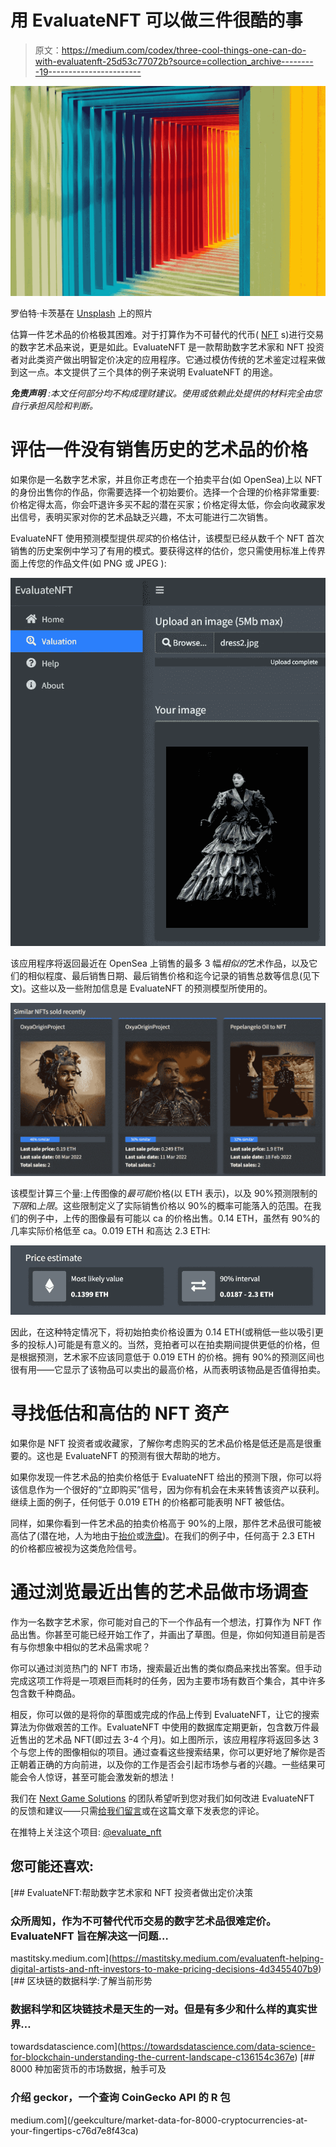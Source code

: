 # 用 EvaluateNFT 可以做三件很酷的事

> 原文：<https://medium.com/codex/three-cool-things-one-can-do-with-evaluatenft-25d53c77072b?source=collection_archive---------19----------------------->

![](img/74c70edf4cf8f3f357955de06125d7ea.png)

罗伯特·卡茨基在 [Unsplash](https://unsplash.com?utm_source=medium&utm_medium=referral) 上的照片

估算一件艺术品的价格极其困难。对于打算作为不可替代的代币( [NFT](https://en.wikipedia.org/wiki/Non-fungible_token) s)进行交易的数字艺术品来说，更是如此。EvaluateNFT 是一款帮助数字艺术家和 NFT 投资者对此类资产做出明智定价决定的应用程序。它通过模仿传统的艺术鉴定过程来做到这一点。本文提供了三个具体的例子来说明 EvaluateNFT 的用途。

***免责声明*** *:本文任何部分均不构成理财建议。使用或依赖此处提供的材料完全由您自行承担风险和判断。*

# 评估一件没有销售历史的艺术品的价格

如果你是一名数字艺术家，并且你正考虑在一个拍卖平台(如 OpenSea)上以 NFT 的身份出售你的作品，你需要选择一个初始要价。选择一个合理的价格非常重要:价格定得太高，你会吓退许多买不起的潜在买家；价格定得太低，你会向收藏家发出信号，表明买家对你的艺术品缺乏兴趣，不太可能进行二次销售。

EvaluateNFT 使用预测模型提供*现实*的价格估计，该模型已经从数千个 NFT 首次销售的历史案例中学习了有用的模式。要获得这样的估价，您只需使用标准上传界面上传您的作品文件(如 PNG 或 JPEG ):

![](img/ab1c220b7982cdb16dd3a39c1876af86.png)

该应用程序将返回最近在 OpenSea 上销售的最多 3 幅*相似的*艺术作品，以及它们的相似程度、最后销售日期、最后销售价格和迄今记录的销售总数等信息(见下文)。这些以及一些附加信息是 EvaluateNFT 的预测模型所使用的。

![](img/4dff93938c997f4c749b97baf5eca169.png)

该模型计算三个量:上传图像的*最可能*价格(以 ETH 表示)，以及 90%预测限制的*下限*和*上限*。这些限制定义了实际销售价格以 90%的概率可能落入的范围。在我们的例子中，上传的图像最有可能以 ca 的价格出售。0.14 ETH，虽然有 90%的几率实际价格低至 ca。0.019 ETH 和高达 2.3 ETH:

![](img/968db811d8453c1e22f06b3ab42740e4.png)

因此，在这种特定情况下，将初始拍卖价格设置为 0.14 ETH(或稍低一些以吸引更多的投标人)可能是有意义的。当然，竞拍者可以在拍卖期间提供更低的价格，但是根据预测，艺术家不应该同意低于 0.019 ETH 的价格。拥有 90%的预测区间也很有用——它显示了该物品可以卖出的最高价格，从而表明该物品是否值得拍卖。

# 寻找低估和高估的 NFT 资产

如果你是 NFT 投资者或收藏家，了解你考虑购买的艺术品价格是低还是高是很重要的。这也是 EvaluateNFT 的预测有很大帮助的地方。

如果你发现一件艺术品的拍卖价格低于 EvaluateNFT 给出的预测下限，你可以将该信息作为一个很好的“立即购买”信号，因为你有机会在未来转售该资产以获利。继续上面的例子，任何低于 0.019 ETH 的价格都可能表明 NFT 被低估。

同样，如果你看到一件艺术品的拍卖价格高于 90%的上限，那件艺术品很可能被高估了(潜在地，人为地由于[抬价](https://en.wikipedia.org/wiki/Shill#Auctions)或[洗盘](https://news.sky.com/story/nft-fraudsters-making-millions-by-wash-trading-new-study-finds-12531135))。在我们的例子中，任何高于 2.3 ETH 的价格都应被视为这类危险信号。

# 通过浏览最近出售的艺术品做市场调查

作为一名数字艺术家，你可能对自己的下一个作品有一个想法，打算作为 NFT 作品出售。你甚至可能已经开始工作了，并画出了草图。但是，你如何知道目前是否有与你想象中相似的艺术品需求呢？

你可以通过浏览热门的 NFT 市场，搜索最近出售的类似商品来找出答案。但手动完成这项工作将是一项艰巨而耗时的任务，因为主要市场有数百个集合，其中许多包含数千种商品。

相反，你可以做的是将你的草图或完成的作品上传到 EvaluateNFT，让它的搜索算法为你做艰苦的工作。EvaluateNFT 中使用的数据库定期更新，包含数万件最近售出的艺术品 NFT(即过去 3-4 个月)。如上图所示，该应用程序将返回多达 3 个与您上传的图像相似的项目。通过查看这些搜索结果，你可以更好地了解你是否正朝着正确的方向前进，以及你的工作是否会引起市场参与者的兴趣。一些结果可能会令人惊讶，甚至可能会激发新的想法！

我们在 [Next Game Solutions](http://nextgamesolutions.com/) 的团队希望听到您对我们如何改进 EvaluateNFT 的反馈和建议——只需[给我们留言](mailto:info@nextgamesolutions.com)或在这篇文章下发表您的评论。

在推特上关注这个项目: [@evaluate_nft](https://twitter.com/evaluate_nft)

## 您可能还喜欢:

[](https://mastitsky.medium.com/evaluatenft-helping-digital-artists-and-nft-investors-to-make-pricing-decisions-4d3455407b9) [## EvaluateNFT:帮助数字艺术家和 NFT 投资者做出定价决策

### 众所周知，作为不可替代代币交易的数字艺术品很难定价。EvaluateNFT 旨在解决这一问题…

mastitsky.medium.com](https://mastitsky.medium.com/evaluatenft-helping-digital-artists-and-nft-investors-to-make-pricing-decisions-4d3455407b9) [](https://towardsdatascience.com/data-science-for-blockchain-understanding-the-current-landscape-c136154c367e) [## 区块链的数据科学:了解当前形势

### 数据科学和区块链技术是天生的一对。但是有多少和什么样的真实世界…

towardsdatascience.com](https://towardsdatascience.com/data-science-for-blockchain-understanding-the-current-landscape-c136154c367e) [](/geekculture/market-data-for-8000-cryptocurrencies-at-your-fingertips-c76d7e8f43ca) [## 8000 种加密货币的市场数据，触手可及

### 介绍 geckor，一个查询 CoinGecko API 的 R 包

medium.com](/geekculture/market-data-for-8000-cryptocurrencies-at-your-fingertips-c76d7e8f43ca)